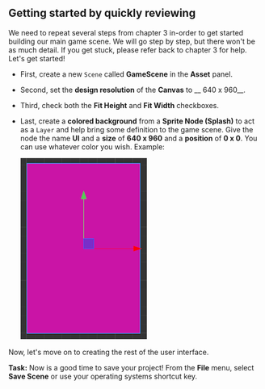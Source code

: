 ## Getting started by quickly reviewing
We need to repeat several steps from chapter 3 in-order to get started building our main game scene. We will go step by step, but there won't be as much detail.  If you get stuck, please refer back to chapter 3 for help. Let's get started!

* First, create a new `Scene` called __GameScene__ in the __Asset__ panel.

* Second, set the __design resolution__ of the __Canvas__ to __ 640 x 960__.

* Third, check both the __Fit Height__ and __Fit Width__ checkboxes.

* Last, create a __colored background__ from a __Sprite Node (Splash)__ to act as a `Layer` and help bring some definition to the game scene. Give the node the name __UI__ and a __size__ of __640 x 960__ and a __position__ of __0 x 0__. You can use whatever color you wish. Example:

    ![](img/background_finished.png)

Now, let's move on to creating the rest of the user interface.

__Task:__ Now is a good time to save your project! From the __File__ menu, select __Save Scene__ or use your operating systems shortcut key.
